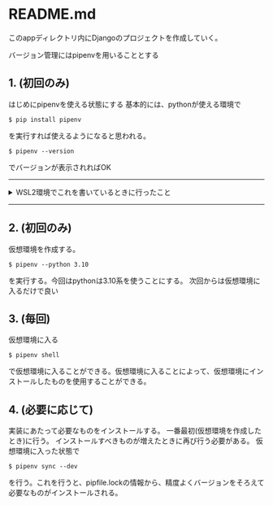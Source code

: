# README.md

このappディレクトリ内にDjangoのプロジェクトを作成していく。

バージョン管理にはpipenvを用いることとする


## 1. (初回のみ)
はじめにpipenvを使える状態にする
基本的には、pythonが使える環境で
```bash:
$ pip install pipenv
```
を実行すれば使えるようになると思われる。

```bash:
$ pipenv --version
```
でバージョンが表示されればOK

---

<details>

<summary>WSL2環境でこれを書いているときに行ったこと</summary>

はじめに、
```bash:
$ sudo apt install pipenv
```

としたが、
```bash:
$ pipenv --version
```

を実行したときに、足りないものがいくつかあるといわれたため
```bash:
$ sudo apt remove pipenv
```

を行い、
```bash:
$ pip install pipenv
```

を行ったら、そのままではパスが通っていないらしく、WSLのパスはよくわからないので

この状態で
```bash:
$ sudo apt install pipenv
```

を行ったら、使えるようになったていた。
</details>

---



## 2. (初回のみ) 
仮想環境を作成する。
```bash:
$ pipenv --python 3.10
```

を実行する。今回はpythonは3.10系を使うことにする。
次回からは仮想環境に入るだけで良い

## 3. (毎回)
仮想環境に入る
```bash:
$ pipenv shell
```
で仮想環境に入ることができる。仮想環境に入ることによって、仮想環境にインストールしたものを使用することができる。


## 4. (必要に応じて)
実装にあたって必要なものをインストールする。
一番最初(仮想環境を作成したとき)に行う。
インストールすべきものが増えたときに再び行う必要がある。
仮想環境に入った状態で
```bash:
$ pipenv sync --dev
```
を行う。これを行うと、pipfile.lockの情報から、精度よくバージョンをそろえて必要なものがインストールされる。